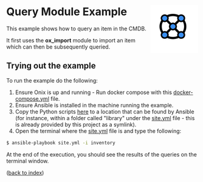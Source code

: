 # Query Module Example <img src="../../../../../docs/pics/ox.png" width="125" height="125" align="right">

This example shows how to query an item in the CMDB.

It first uses the **ox_import** module to import an item which can then be subsequently queried.

## Trying out the example
To run the example do the following:

1. Ensure Onix is up and running - Run docker compose with this [docker-compose.yml](../../docker-compose.yml) file.
2. Ensure Ansible is installed in the machine running the example.
3. Copy the Python scripts [here](../../../modules) to a location that can be found by Ansible (for instance, within a 
folder called "library" under the [site.yml](site.yml) file - this is already provided by this project as a symlink).
4. Open the terminal where the [site.yml](site.yml) file is and type the following:

```bash
$ ansible-playbook site.yml -i inventory
```

At the end of the execution, you should see the results of the queries on the terminal window.

([back to index](../readme.md))